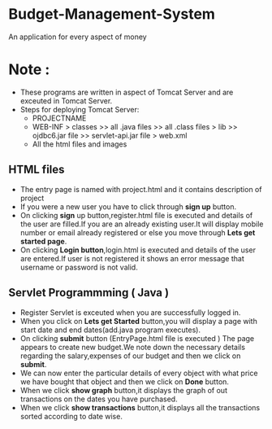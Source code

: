 # Budget-Management-System

An application for every aspect of money

# Note :

- These programs are written in aspect of Tomcat Server and are exceuted in Tomcat Server.
- Steps for deploying Tomcat Server:
     * PROJECTNAME
     * WEB-INF   > classes >> all .java files >> all .class files
                 > lib >> ojdbc6.jar file >> servlet-api.jar file
                 > web.xml
     * All the html files and images

## HTML files

* The entry page is named with project.html and it contains description of project
* If you were a new user you have to click through **sign up** button.
* On clicking **sign** up button,register.html file is executed and details of the user are filled.If you are an already existing user.It will display mobile number or email already registered or else you move through **Lets get started page**.
* On clicking **Login button**,login.html is executed and details of the user are entered.If user is not registered it shows an error message that username or password is not valid.

## Servlet Programmming ( Java )

* Register Servlet is exceuted when you are successfully logged in.
* When you click on **Lets get Started** button,you will display a page with start date and end dates(add.java program executes).
* On clicking **submit** button (EntryPage.html file is executed ) The page appears to create new budget.We note down the necessary details regarding the salary,expenses of our budget and then we click on **submit**.
* We can now enter the particular details of every object with what price we have bought that object and then we click on **Done** button.
* When we click **show graph** button,it displays the graph of out transactions on the dates you have purchased.
* When we click **show transactions** button,it displays all the transactions sorted according to date wise.




